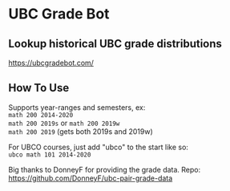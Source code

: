 # UBC Grade Bot
## Lookup historical UBC grade distributions
https://ubcgradebot.com/


## How To Use
Supports year-ranges and semesters, ex:<br />
`math 200 2014-2020`<br />
`math 200 2019s` or `math 200 2019w`<br />
`math 200 2019` (gets both 2019s and 2019w)

For UBCO courses, just add "ubco" to the start like so:<br />
`ubco math 101 2014-2020`

Big thanks to DonneyF for providing the grade data. Repo: https://github.com/DonneyF/ubc-pair-grade-data
